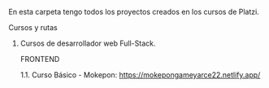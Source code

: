 En esta carpeta tengo todos los proyectos creados en los cursos de Platzi.

Cursos y rutas

1. Cursos de desarrollador web Full-Stack.
    
    FRONTEND
    
    1.1. Curso Básico - Mokepon: https://mokepongameyarce22.netlify.app/
